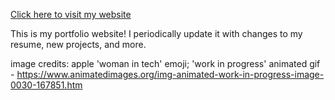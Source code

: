 [Click here to visit my website](https://www.clmensah.studio)

This is my portfolio website! I periodically update it with changes to my resume, new projects, and more.

image credits:
	apple 'woman in tech' emoji;
	'work in progress' animated gif - https://www.animatedimages.org/img-animated-work-in-progress-image-0030-167851.htm
